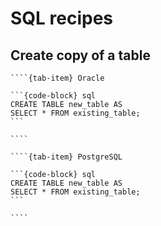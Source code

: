 # SQL recipes

## Create copy of a table

`````{tab-set}
````{tab-item} Oracle

```{code-block} sql
CREATE TABLE new_table AS
SELECT * FROM existing_table;
```

````

````{tab-item} PostgreSQL

```{code-block} sql
CREATE TABLE new_table AS
SELECT * FROM existing_table;
```

````
`````
